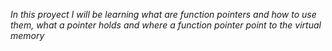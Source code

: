 *In this proyect I will be learning what are function pointers and how to use them, what a pointer holds and where a function pointer point to the virtual memory*